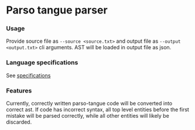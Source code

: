 # Parso tangue parser
### Usage
Provide source file as ```--source <source.txt>``` and output file
as ```--output <output.txt>``` cli arguments. AST will be loaded in output file as
json.

### Language specifications
See [specifications](SPECIFICATIONS.md)

### Features
Currently, correctly written parso-tangue code will be converted into correct
ast. If code has incorrect syntax, all top level entities before the
first mistake will be parsed correctly, while all other entities will likely
be discarded.